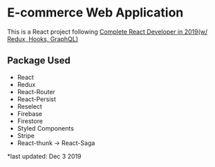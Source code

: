 # E-commerce Web Application

This is a React project following [Complete React Developer in 2019(w/ Redux, Hooks, GraphQL)](https://www.udemy.com/complete-react-developer-zero-to-mastery)

## Package Used

* React
* Redux
* React-Router
* React-Persist
* Reselect
* Firebase
* Firestore
* Styled Components
* Stripe
* React-thunk -> React-Saga


*last updated: Dec 3 2019
